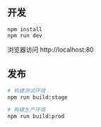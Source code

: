  
## 开发
```
npm install
npm run dev
```

浏览器访问 http://localhost:80


## 发布

```bash
# 构建测试环境
npm run build:stage

# 构建生产环境
npm run build:prod
```